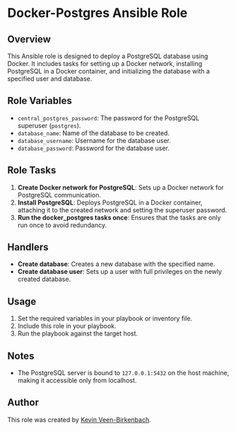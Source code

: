 # Docker-Postgres Ansible Role

## Overview
This Ansible role is designed to deploy a PostgreSQL database using Docker. It includes tasks for setting up a Docker network, installing PostgreSQL in a Docker container, and initializing the database with a specified user and database.

## Role Variables
- `central_postgres_password`: The password for the PostgreSQL superuser (`postgres`).
- `database_name`: Name of the database to be created.
- `database_username`: Username for the database user.
- `database_password`: Password for the database user.

## Role Tasks
1. **Create Docker network for PostgreSQL**: Sets up a Docker network for PostgreSQL communication.
2. **Install PostgreSQL**: Deploys PostgreSQL in a Docker container, attaching it to the created network and setting the superuser password.
3. **Run the docker_postgres tasks once**: Ensures that the tasks are only run once to avoid redundancy.

## Handlers
- **Create database**: Creates a new database with the specified name.
- **Create database user**: Sets up a user with full privileges on the newly created database.

## Usage
1. Set the required variables in your playbook or inventory file.
2. Include this role in your playbook.
3. Run the playbook against the target host.

## Notes
- The PostgreSQL server is bound to `127.0.0.1:5432` on the host machine, making it accessible only from localhost.

## Author
This role was created by [Kevin Veen-Birkenbach](https://www.veen.world).